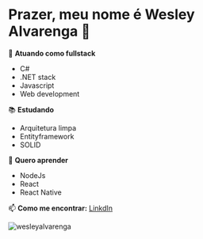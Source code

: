 <h1 align="left">Prazer, meu nome é Wesley Alvarenga 👋</h1>

🔭 **Atuando como fullstack**
 - C#
 - .NET stack
 - Javascript
 - Web development

📚 **Estudando**
- Arquitetura limpa
- Entityframework
- SOLID

💭 **Quero aprender**
- NodeJs
- React
- React Native

📫 **Como me encontrar:** [LinkdIn](https://www.linkedin.com/in/wesley-alvarenga-b8a7a129)


<p><img align="center" src="https://github-readme-stats.vercel.app/api/top-langs?username=wesleyalvarenga&show_icons=true&locale=en&layout=compact" alt="wesleyalvarenga" /></p>
